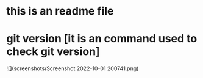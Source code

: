 # this is an readme file
# git version [it is an command used to check git version]
![](screenshots/Screenshot 2022-10-01 200741.png)
